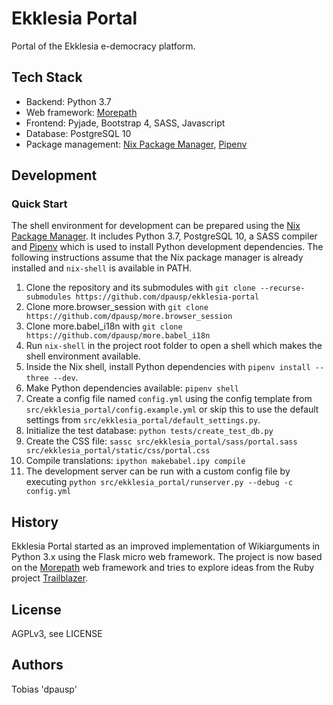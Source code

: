 # Ekklesia Portal

Portal of the Ekklesia e-democracy platform.

## Tech Stack

* Backend: Python 3.7
* Web framework: [Morepath](https://github.com/morepath/morepath)
* Frontend: Pyjade, Bootstrap 4, SASS, Javascript
* Database: PostgreSQL 10
* Package management: [Nix Package Manager](https://nixos.org/nix), [Pipenv](https://pipenv.org)

## Development

### Quick Start

The shell environment for development can be prepared using the [Nix Package Manager](https://nixos.org/nix).
It includes Python 3.7, PostgreSQL 10, a SASS compiler and [Pipenv](https://pipenv.org) which is used to install Python development dependencies. The following instructions assume that the Nix package manager is already installed and `nix-shell` is available in PATH.

1. Clone the repository and its submodules with `git clone --recurse-submodules https://github.com/dpausp/ekklesia-portal`
2. Clone more.browser_session with `git clone https://github.com/dpausp/more.browser_session`
3. Clone more.babel_i18n with `git clone https://github.com/dpausp/more.babel_i18n`
4. Run `nix-shell` in the project root folder to open a shell which makes the shell environment available.
5. Inside the Nix shell, install Python dependencies with `pipenv install --three --dev`.
6. Make Python dependencies available: `pipenv shell`
7. Create a config file named `config.yml` using the config template from `src/ekklesia_portal/config.example.yml` or skip this to use the default settings from `src/ekklesia_portal/default_settings.py`.
8. Initialize the test database: `python tests/create_test_db.py`
9. Create the CSS file: `sassc src/ekklesia_portal/sass/portal.sass src/ekklesia_portal/static/css/portal.css`
10. Compile translations: `ipython makebabel.ipy compile`
11. The development server can be run with a custom config file by executing `python src/ekklesia_portal/runserver.py --debug -c config.yml`

## History

Ekklesia Portal started as an improved implementation of Wikiarguments in Python 3.x using the Flask micro web framework.
The project is now based on the [Morepath](https://github.com/morepath/morepath) web framework and tries to explore ideas from the Ruby project [Trailblazer](https://trailblazer.to).

## License

AGPLv3, see LICENSE

## Authors

Tobias 'dpausp'
